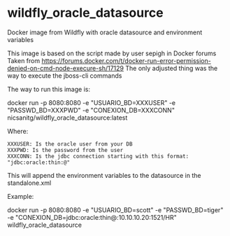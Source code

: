 # wildfly_oracle_datasource
Docker image from Wildfly with oracle datasource and environment variables

This image is based on the script made by user sepigh in Docker forums Taken from https://forums.docker.com/t/docker-run-error-permission-denied-on-cmd-node-execure-sh/17129 The only adjusted thing was the way to execute the jboss-cli commands

The way to run this image is:

docker run -p 8080:8080 -e "USUARIO_BD=XXXUSER" -e "PASSWD_BD=XXXPWD" -e "CONEXION_DB=XXXCONN" nicsanitg/wildfly_oracle_datasource:latest

Where:

    XXXUSER: Is the oracle user from your DB
    XXXPWD: Is the password from the user
    XXXCONN: Is the jdbc connection starting with this format: "jdbc:oracle:thin:@"

This will append the environment variables to the datasource in the standalone.xml

Example:

docker run -p 8080:8080 -e "USUARIO_BD=scott" -e "PASSWD_BD=tiger" -e "CONEXION_DB=jdbc:oracle:thin@:10.10.10.20:1521/HR" wildfly_oracle_datasource

